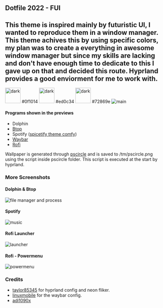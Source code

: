 ## Dotfile 2022 - FUI
This theme is inspired mainly by futuristic UI, I wanted to reproduce them in a window manager. This theme achives this by using specific colors, my plan was to create a everything in awesome window manager but since my skills are lacking and don't have enough time to dedicate to this I gave up on that and decided this route. Hyprland provides a good enviorment for me to work with.
---
<img src="https://i.imgur.com/SiN9CnO.png" alt="dark" width="50"/> #0f1014 <img src="https://i.imgur.com/xr3LEqS.png" alt="dark" width="50"/> #ed0c34 <img src="https://i.imgur.com/rHgIcO0.png" alt="dark" width="50"/> #72869e 
![main](https://i.imgur.com/TJztYvd.png) 

#### Programs shown in the previews
- Dolphin
- [Btop](https://github.com/aristocratos/btop)
- Spotify ([spicetify theme comfy](https://github.com/Comfy-Themes/Spicetify))
- [Waybar](https://github.com/Alexays/Waybar)
- [Rofi](https://github.com/davatorium/rofi)

Wallpaper is generated through [pscircle](https://gitlab.com/mildlyparallel/pscircle) and is saved to /tm/pscircle.png using the script inside pscircle folder. This script is executed at the start by hyprland.

### More Screenshots
#### Dolphin & Btop
![file manager and process](https://i.imgur.com/C45ula7.png)
#### Spotify
![music](https://i.imgur.com/4KxrwxY.png)
#### Rofi Launcher
![launcher](https://i.imgur.com/OCQjBvw.png)
#### Rofi - Powermenu
![powermenu](https://i.imgur.com/LefTtzA.png)

### Credits
- [taylor85345](https://github.com/taylor85345/garden-hyprland-dotfiles) for hyprland config and neon fliker.
- [linuxmobile](https://github.com/linuxmobile/hyprland-dots) for the waybar config.
- [adi1090x](https://github.com/taylor85345/garden-hyprland-dotfiles)

